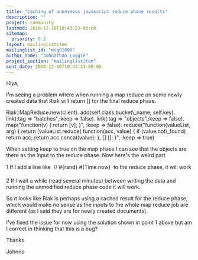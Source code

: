 ```yaml
---
title: "Caching of anonymous javascript reduce phase results"
description: ""
project: community
lastmod: 2010-12-16T10:43:23-08:00
sitemap:
  priority: 0.2
layout: mailinglistitem
mailinglist_id: "msg01806"
author_name: "Johnathan Loggie"
project_section: "mailinglistitem"
sent_date: 2010-12-16T10:43:23-08:00
---
```



Hiya,

I¹m seeing a problem where when running a map reduce on some newly created
data that Riak will return [] for the final reduce phase.

 Riak::MapReduce.new(client).
 add(self.class.bucket\\_name, self.key).
 link(:tag =&gt; "batches",:keep =&gt; false).
 link(:tag =&gt; "objects",:keep =&gt; false).
 map("function(v) { return [v]; }", :keep =&gt; false).
 reduce("function(valueList, arg)
 {
 return [valueList.reduce(
 function(acc, value)
 {
 if (value.not\\_found) return acc;
 return acc.concat(value);
 }, [] )];
 }", :keep =&gt; true)

When setting keep to true on the map phase I can see that the objects are
there as the input to the reduce phase.
Now here¹s the weird part

1 If I add a line like  // #{rand} #{Time.now}  to the reduce phase, it
will work

2 If I wait a while (read several minutes) between writing the data and
running the unmodified reduce phase code it will work.

So it looks like Riak is perhaps using a cached result for the reduce phase,
which would make no sense as the inputs to the whole map reduce job are
different (as I said they are for newly created documents).

I¹ve fixed the issue for now using the solution shown in point 1 above but
am I correct in thinking that this is a bug?

Thanks

Johnno

